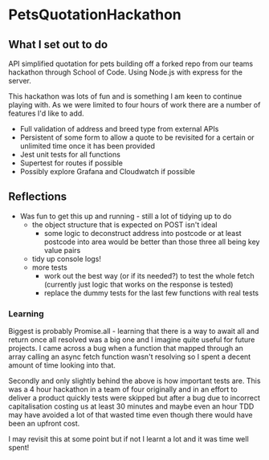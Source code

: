 # PetsQuotationHackathon

## What I set out to do
API simplified quotation for pets building off a forked repo from our teams hackathon through School of Code. Using Node.js with express for the server.

This hackathon was lots of fun and is something I am keen to continue playing with. As we were limited to four hours of work there are a number of features I'd like to 
add.

- Full validation of address and breed type from external APIs
- Persistent of some form to allow a quote to be revisited for a certain or unlimited time once it has been provided
- Jest unit tests for all functions
- Supertest for routes if possible
- Possibly explore Grafana and Cloudwatch if possible

## Reflections

- Was fun to get this up and running - still a lot of tidying up to do
  - the object structure that is expected on POST isn't ideal
    - some logic to deconstruct address into postcode or at least postcode into area would be better than those three all being key value pairs
  - tidy up console logs!
  - more tests
    - work out the best way (or if its needed?) to test the whole fetch (currently just logic that works on the response is tested)
    - replace the dummy tests for the last few functions with real tests
    
### Learning 

Biggest is probably Promise.all - learning that there is a way to await all and return once all resolved was a big one and I imagine quite useful for future projects. I came across a bug when a function that mapped through an array calling an async fetch function wasn't resolving so I spent a decent amount of time looking into that.

Secondly and only slightly behind the above is how important tests are.
This was a 4 hour hackathon in a team of four originally and in an effort to deliver a product quickly tests were skipped but after a bug due to incorrect capitalisation costing us at least 30 minutes and maybe even an hour TDD may have avoided a lot of that wasted time even though there would have been an upfront cost.

I may revisit this at some point but if not I learnt a lot and it was time well spent!
